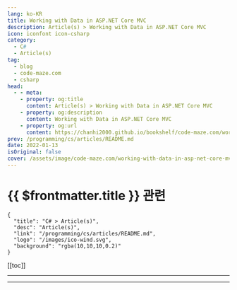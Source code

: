 ```yaml
---
lang: ko-KR
title: Working with Data in ASP.NET Core MVC
description: Article(s) > Working with Data in ASP.NET Core MVC
icon: iconfont icon-csharp
category: 
  - C#
  - Article(s)
tag: 
  - blog
  - code-maze.com
  - csharp
head:  
  - - meta:
    - property: og:title
      content: Article(s) > Working with Data in ASP.NET Core MVC
    - property: og:description
      content: Working with Data in ASP.NET Core MVC
    - property: og:url
      content: https://chanhi2000.github.io/bookshelf/code-maze.com/working-with-data-in-asp-net-core-mvc.html
prev: /programming/cs/articles/README.md
date: 2022-01-13
isOriginal: false
cover: /assets/image/code-maze.com/working-with-data-in-asp-net-core-mvc/banner.png
---
```


# {{ $frontmatter.title }} 관련

```component VPCard
{
  "title": "C# > Article(s)",
  "desc": "Article(s)",
  "link": "/programming/cs/articles/README.md",
  "logo": "/images/ico-wind.svg",
  "background": "rgba(10,10,10,0.2)"
}
```

[[toc]]

---

<SiteInfo
  name="Working with Data in ASP.NET Core MVC"
  desc="In this article we are goning to learn how to connect ASP.NET Core MVC application with the database by using Entity Framework Core, Code-First approach."
  url="https://code-maze.com/working-with-data-in-asp-net-core-mvc/"
  logo="/assets/image/code-maze.com/favicon.png"
  preview="/assets/image/code-maze.com/working-with-data-in-asp-net-core-mvc/banner.png"/>

<!-- TODO: 작성 -->

---

<TagLinks />